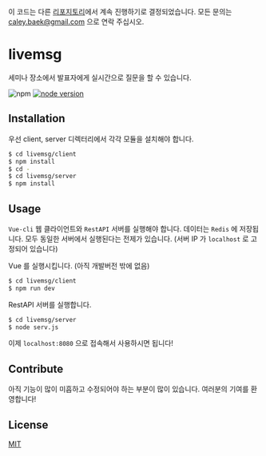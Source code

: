 이 코드는 다른 [리포지토리](https://github.com/withinnovation/livemsg)에서 계속 진행하기로 결정되었습니다.
모든 문의는 caley.baek@gmail.com 으로 연락 주십시오.

# livemsg
세미나 장소에서 발표자에게 실시간으로 질문을 할 수 있습니다.


![npm](https://img.shields.io/npm/v/npm.svg?registry_uri=https%3A%2F%2Fregistry.npmjs.com)
[![node version](https://badge.fury.io/js/node.svg)](https://badge.fury.io/js/node)


## Installation
우선 client, server 디렉터리에서 각각 모듈을 설치해야 합니다.
```bash
$ cd livemsg/client
$ npm install
$ cd -
$ cd livemsg/server
$ npm install
```

## Usage
`Vue-cli` 웹 클라이언트와 `RestAPI` 서버를 실행해야 합니다. 데이터는 `Redis` 에 저장됩니다.
모두 동일한 서버에서 실행된다는 전제가 있습니다. (서버 IP 가 `localhost` 로 고정되어 있습니다)

Vue 를 실행시킵니다. (아직 개발버전 밖에 없음)
```bash
$ cd livemsg/client
$ npm run dev
```

RestAPI 서버를 실행합니다.
```bash
$ cd livemsg/server
$ node serv.js
```

이제 `localhost:8080` 으로 접속해서 사용하시면 됩니다!

## Contribute
아직 기능이 많이 미흡하고 수정되어야 하는 부분이 많이 있습니다. 
여러분의 기여를 환영합니다!

## License
[MIT](LICENSE)
